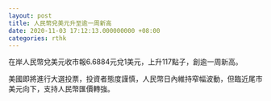 ```yaml
---
layout: post
title: 人民幣兌美元升至逾一周新高
date: 2020-11-03 17:12:13.000000000 +08:00
categories: rthk
---
```


在岸人民幣兌美元收市報6.6884元兌1美元，上升117點子，創逾一周新高。

美國即將進行大選投票，投資者態度謹慎，人民幣日內維持窄幅波動，但臨近尾市美元向下，支持人民幣匯價轉強。

